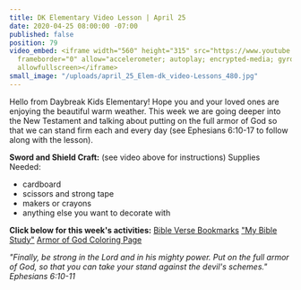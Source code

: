 ```yaml
---
title: DK Elementary Video Lesson | April 25
date: 2020-04-25 08:00:00 -07:00
published: false
position: 79
video_embed: <iframe width="560" height="315" src="https://www.youtube.com/embed/QubodtsT8uI"
  frameborder="0" allow="accelerometer; autoplay; encrypted-media; gyroscope; picture-in-picture"
  allowfullscreen></iframe>
small_image: "/uploads/april_25_Elem-dk_video-Lessons_480.jpg"
---
```


Hello from Daybreak Kids Elementary! Hope you and your loved ones are enjoying the beautiful warm weather. This week we are going deeper into the New Testament and talking about putting on the full armor of God so that we can stand firm each and every day (see Ephesians 6:10-17 to follow along with the lesson).

**Sword and Shield Craft:**
\(see video above for instructions)
Supplies Needed:

* cardboard
* scissors and strong tape
* makers or crayons
* anything else you want to decorate with

**Click below for this week's activities:**
[Bible Verse Bookmarks](https://drive.google.com/file/d/1-cn4G9ptLoHQxs3SS86jI7HJLSNzVQ0z/view?usp=sharing)
["My Bible Study"](https://drive.google.com/file/d/1xTlaRv8suApx13sMnggGE4JTWMhRAVTY/view?usp=sharing)
[Armor of God Coloring Page](https://drive.google.com/file/d/1d_abYj5m-_k_Ijlrb1DBhjOUuJsRn9aO/view?usp=sharing)

*"Finally, be strong in the Lord and in his mighty power. Put on the full armor of God, so that you can take your stand against the devil's schemes." Ephesians 6:10-11*